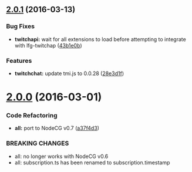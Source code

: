 <a name="2.0.1"></a>
## [2.0.1](https://github.com/SupportClass/lfg-sublistener/compare/v2.0.0...v2.0.1) (2016-03-13)


### Bug Fixes

* **twitchapi:** wait for all extensions to load before attempting to integrate with lfg-twitchap ([43b1e0b](https://github.com/SupportClass/lfg-sublistener/commit/43b1e0b))

### Features

* **twitchchat:** update tmi.js to 0.0.28 ([28e3d1f](https://github.com/SupportClass/lfg-sublistener/commit/28e3d1f))



<a name="2.0.0"></a>
# [2.0.0](https://github.com/SupportClass/lfg-sublistener/compare/v1.1.2...v2.0.0) (2016-03-01)


### Code Refactoring

* **all:** port to NodeCG v0.7 ([a37f4d3](https://github.com/SupportClass/lfg-sublistener/commit/a37f4d3))


### BREAKING CHANGES

* all: no longer works with NodeCG v0.6
* all: subscription.ts has been renamed to subscription.timestamp



